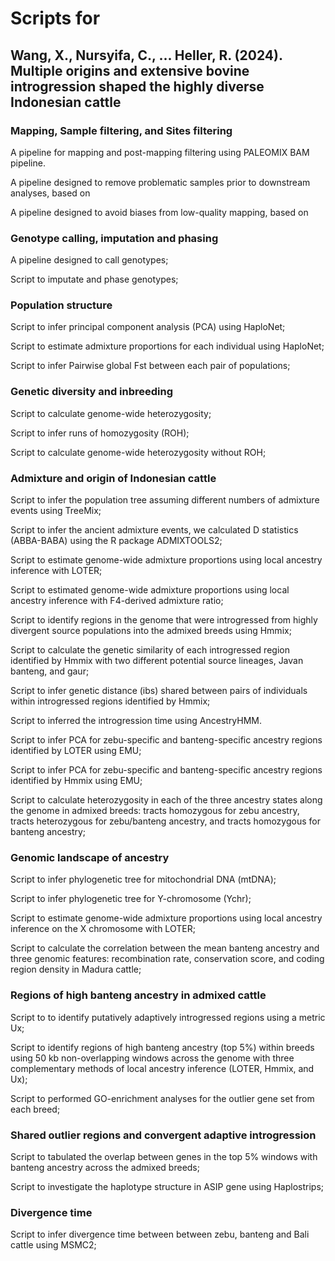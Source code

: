# Scripts for
## Wang, X., Nursyifa, C., ... Heller, R. (2024). Multiple origins and extensive bovine introgression shaped the highly diverse Indonesian cattle

### Mapping, Sample filtering, and Sites filtering
A pipeline for mapping and post-mapping filtering using PALEOMIX BAM pipeline.

A pipeline designed to remove problematic samples prior to downstream analyses, based on

A pipeline designed to avoid biases from low-quality mapping, based on 

### Genotype calling, imputation and phasing
A pipeline designed to call genotypes;

Script to imputate and phase genotypes;

### Population structure
Script to infer principal component analysis (PCA) using HaploNet;

Script to estimate admixture proportions for each individual using HaploNet;

Script to infer Pairwise global Fst between each pair of populations;

### Genetic diversity and inbreeding
Script to calculate genome-wide heterozygosity;

Script to infer runs of homozygosity (ROH);

Script to calculate genome-wide heterozygosity without ROH;

### Admixture and origin of Indonesian cattle
Script to infer the population tree assuming different numbers of admixture events using TreeMix;

Script to infer the ancient admixture events, we calculated D statistics (ABBA-BABA) using the R package ADMIXTOOLS2;

Script to estimate genome-wide admixture proportions using local ancestry inference with LOTER;

Script to estimated genome-wide admixture proportions using local ancestry inference with F4-derived admixture ratio;

Script to identify regions in the genome that were introgressed from highly divergent source populations into the admixed breeds using Hmmix;

Script to calculate the genetic similarity of each introgressed region identified by Hmmix with two different potential source lineages, Javan banteng, and gaur;

Script to infer genetic distance (ibs) shared between pairs of individuals within introgressed regions identified by Hmmix;

Script to inferred the introgression time using AncestryHMM.

Script to infer PCA for zebu-specific and banteng-specific ancestry regions identified by LOTER using EMU;

Script to infer PCA for zebu-specific and banteng-specific ancestry regions identified by Hmmix using EMU;

Script to calculate heterozygosity in each of the three ancestry states along the genome in admixed breeds: tracts homozygous for zebu ancestry, tracts heterozygous for zebu/banteng ancestry, and tracts homozygous for banteng ancestry;

### Genomic landscape of ancestry
Script to infer phylogenetic tree for mitochondrial DNA (mtDNA);

Script to infer phylogenetic tree for Y-chromosome (Ychr);

Script to estimate genome-wide admixture proportions using local ancestry inference on the X chromosome with LOTER;

Script to calculate the correlation between the mean banteng ancestry and three genomic features: recombination rate, conservation score, and coding region density in Madura cattle;

### Regions of high banteng ancestry in admixed cattle
Script to to identify putatively adaptively introgressed regions using a metric Ux;

Script to identify regions of high banteng ancestry (top 5%) within breeds using 50 kb non-overlapping windows across the genome with three complementary methods of local ancestry inference (LOTER, Hmmix, and Ux);

Script to performed GO-enrichment analyses for the outlier gene set from each breed;

### Shared outlier regions and convergent adaptive introgression
Script to tabulated the overlap between genes in the top 5% windows with banteng ancestry across the admixed breeds;

Script to investigate the haplotype structure in ASIP gene using Haplostrips;

### Divergence time
Script to infer divergence time between between zebu, banteng and Bali cattle using MSMC2;
